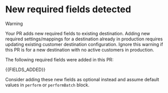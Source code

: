 <!--REQUIRED_FIELD_DIFF-->

# New required fields detected

> [!WARNING]
> Your PR adds new required fields to existing destination. Adding new required settings/mappings for a destination already in production requires updating existing customer destination configuration. Ignore this warning if this PR is for a new destination with no active customers in production.

The following required fields were added in this PR:

{{FIELDS_ADDED}}

Consider adding these new fields as optional instead and assume default values in `perform` or `performBatch` block.
